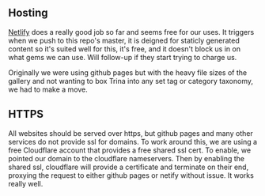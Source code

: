 ## Hosting
[Netlify](https://app.netlify.com/sites/trinaisartsy/) does a really good job so far and seems free for our uses. It triggers when we push to this repo's master, it is deigned for staticly generated content so it's suited well for this, it's free, and it doesn't block us in on what gems we can use. Will follow-up if they start trying to charge us. 

Originally we were using github pages but with the heavy file sizes of the gallery and not wanting to box Trina into any set tag or category taxonomy, we had to make a move.  

## HTTPS

All websites should be served over https, but github pages and many other services do not provide ssl for domains. To work around this, we are using a free Cloudflare account that provides a free shared ssl cert. To enable, we pointed our domain to the cloudflare nameservers. Then by enabling the shared ssl, cloudflare will provide a certificate and terminate on their end, proxying the request to either github pages or netify without issue. It works really well.